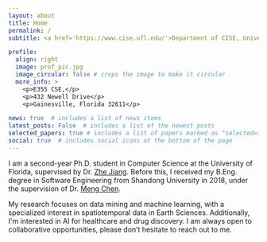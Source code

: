 ```yaml
---
layout: about
title: Home
permalink: /
subtitle: <a href='https://www.cise.ufl.edu/'>Department of CISE, University of Florida</a>

profile:
  align: right
  image: prof_pic.jpg
  image_circular: false # crops the image to make it circular
  more_info: >
    <p>E355 CSE,</p>
    <p>432 Newell Drive</p>
    <p>Gainesville, Florida 32611</p>

news: true  # includes a list of news items
latest_posts: False  # includes a list of the newest posts
selected_papers: true # includes a list of papers marked as "selected={true}"
social: true  # includes social icons at the bottom of the page
---
```


I am a second-year Ph.D. student in Computer Science at the University of Florida, supervised by Dr. [Zhe Jiang](https://www.jiangteam.org/). Before this, I received my B.Eng. degree in Software Engineering from Shandong University in 2018, under the supervision of Dr. [Meng Chen](https://faculty.sdu.edu.cn/chenmeng2). 

My research focuses on data mining and machine learning, with a specialized interest in spatiotemporal data in Earth Sciences. Additionally, I'm interested in AI for healthcare and drug discovery. I am always open to collaborative opportunities, please don’t hesitate to reach out to me.